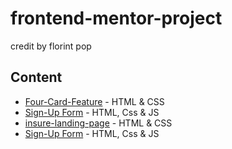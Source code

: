 # frontend-mentor-project
credit by florint pop


## Content 

* [Four-Card-Feature](https://github.com/fakhrirf/frontend-mentor-project/tree/master/four-card-feature-section-master/) - HTML & CSS
* [Sign-Up Form](https://github.com/fakhrirf/frontend-mentor-project/tree/master/intro-component-with-signup-form-master/) - HTML, Css & JS
* [insure-landing-page](https://github.com/fakhrirf/frontend-mentor-project/tree/master/insure-landing-page) - HTML & CSS
* [Sign-Up Form](https://github.com/fakhrirf/frontend-mentor-project/tree/master/intro-component-with-signup-form-master/) - HTML, Css & JS
